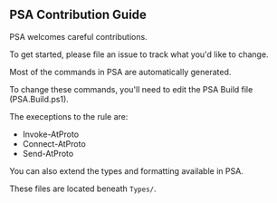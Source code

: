 ## PSA Contribution Guide

PSA welcomes careful contributions.

To get started, please file an issue to track what you'd like to change.

Most of the commands in PSA are automatically generated.

To change these commands, you'll need to edit the PSA Build file (PSA.Build.ps1).

The execeptions to the rule are:

* Invoke-AtProto
* Connect-AtProto
* Send-AtProto

You can also extend the types and formatting available in PSA.

These files are located beneath `Types/`.